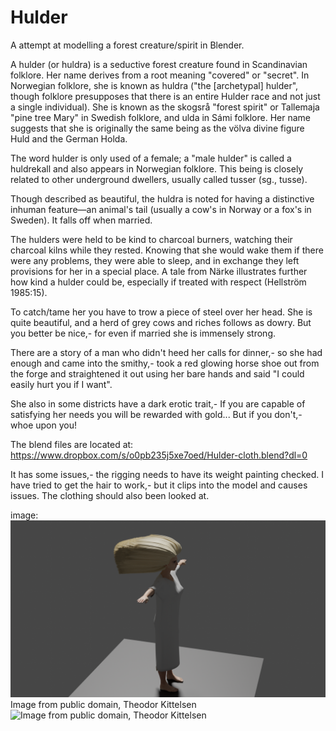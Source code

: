 # Hulder
A attempt at modelling a forest creature/spirit in Blender.

A hulder (or huldra) is a seductive forest creature found in Scandinavian folklore. Her name derives from a root meaning "covered" or "secret".
 In Norwegian folklore, she is known as huldra ("the [archetypal] hulder", though folklore presupposes that there is an entire Hulder race and not just a single individual). She is known as the skogsrå "forest spirit" or Tallemaja "pine tree Mary" in Swedish folklore, and ulda in Sámi folklore. Her name suggests that she is originally the same being as the völva divine figure Huld and the German Holda.

The word hulder is only used of a female; a "male hulder" is called a huldrekall and also appears in Norwegian folklore. This being is closely related to other underground dwellers, usually called tusser (sg., tusse).

Though described as beautiful, the huldra is noted for having a distinctive inhuman feature—an animal's tail (usually a cow's in Norway or a fox's in Sweden). It falls off when married.

The hulders were held to be kind to charcoal burners, watching their charcoal kilns while they rested. Knowing that she would wake them if there were any problems, they were able to sleep, and in exchange they left provisions for her in a special place. A tale from Närke illustrates further how kind a hulder could be, especially if treated with respect (Hellström 1985:15).


To catch/tame her you have to trow a piece of steel over her head. She is quite beautiful, and a herd of grey cows and riches follows as dowry. But you better be nice,- for even if married she is immensely strong.

There are a story of a man who didn't heed her calls for dinner,- so she had enough and came into the smithy,- took a red glowing horse shoe out from the forge and straightened it out using her bare hands and said "I could easily hurt you if I want".

She also in some districts have a dark erotic trait,- If you are capable of satisfying her needs you will be rewarded with gold... But if you don't,- whoe upon you! 


The blend files are located at:
https://www.dropbox.com/s/o0pb235j5xe7oed/Hulder-cloth.blend?dl=0

It has some issues,- the rigging needs to have its weight painting checked.
I have tried to get the hair to work,- but it clips into the model and causes issues.
The clothing should also been looked at.

image: ![Image](https://github.com/Supermagnum/Hulder/blob/main/hulder.png)
Image from public domain, Theodor Kittelsen
![Image from public domain, Theodor Kittelsen](https://github.com/Supermagnum/Hulder/blob/main/NG.K_H.B.06921.jpg)



